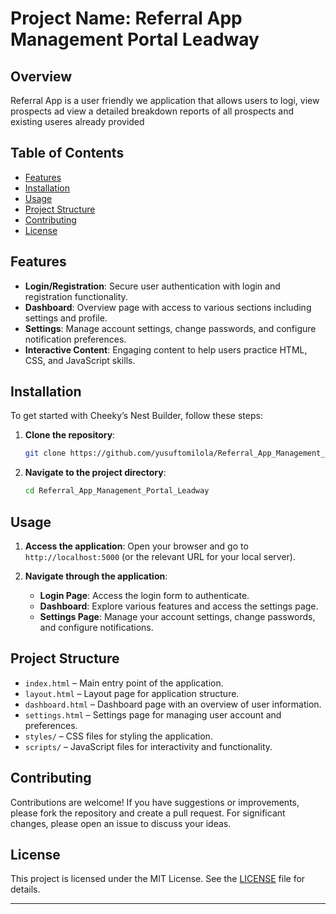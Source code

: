 # Project Name: Referral App Management Portal Leadway

## Overview

Referral App is a user friendly we application that allows users to logi, view prospects ad view a detailed breakdown reports of all prospects and existing useres already provided

## Table of Contents

- [Features](#features)
- [Installation](#installation)
- [Usage](#usage)
- [Project Structure](#project-structure)
- [Contributing](#contributing)
- [License](#license)

## Features

- **Login/Registration**: Secure user authentication with login and registration functionality.
- **Dashboard**: Overview page with access to various sections including settings and profile.
- **Settings**: Manage account settings, change passwords, and configure notification preferences.
- **Interactive Content**: Engaging content to help users practice HTML, CSS, and JavaScript skills.

## Installation

To get started with Cheeky’s Nest Builder, follow these steps:

1. **Clone the repository**:
    ```bash
    git clone https://github.com/yusuftomilola/Referral_App_Management_Portal_Leadway.git
    ```
2. **Navigate to the project directory**:
    ```bash
    cd Referral_App_Management_Portal_Leadway
    ```


## Usage

1. **Access the application**:
   Open your browser and go to `http://localhost:5000` (or the relevant URL for your local server).

2. **Navigate through the application**:
   - **Login Page**: Access the login form to authenticate.
   - **Dashboard**: Explore various features and access the settings page.
   - **Settings Page**: Manage your account settings, change passwords, and configure notifications.

## Project Structure

- `index.html` – Main entry point of the application.
- `layout.html` – Layout page for application structure.
- `dashboard.html` – Dashboard page with an overview of user information.
- `settings.html` – Settings page for managing user account and preferences.
- `styles/` – CSS files for styling the application.
- `scripts/` – JavaScript files for interactivity and functionality.

## Contributing

Contributions are welcome! If you have suggestions or improvements, please fork the repository and create a pull request. For significant changes, please open an issue to discuss your ideas.

## License

This project is licensed under the MIT License. See the [LICENSE](LICENSE) file for details.

---

